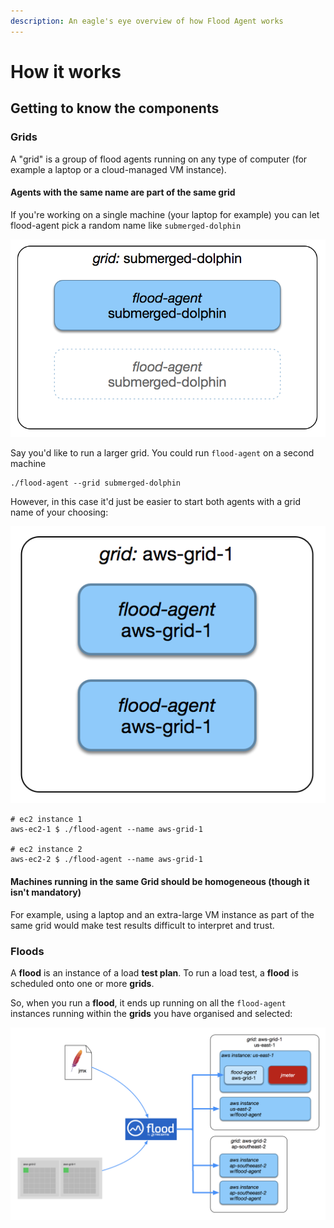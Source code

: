 ```yaml
---
description: An eagle's eye overview of how Flood Agent works
---
```


# How it works

## Getting to know the components

### Grids

A "grid" is a group of flood agents running on any type of computer \(for example a laptop or a cloud-managed VM instance\).

#### Agents with the same name are part of the same grid

If you're working on a single machine \(your laptop for example\) you can let flood-agent pick a random name like `submerged-dolphin`

![](.gitbook/assets/grid-architecture-canvas-3-2019-11-14-13-52-19.png)

Say you'd like to run a larger grid. You could run `flood-agent` on a second machine

```text
./flood-agent --grid submerged-dolphin
```

However, in this case it'd just be easier to start both agents with a grid name of your choosing:

![](.gitbook/assets/grid-architecture-canvas-3-2019-11-14-13-56-08.png)

```text
# ec2 instance 1
aws-ec2-1 $ ./flood-agent --name aws-grid-1

# ec2 instance 2
aws-ec2-2 $ ./flood-agent --name aws-grid-1
```

#### Machines running in the same Grid should be homogeneous \(though it isn't mandatory\)

For example, using a laptop and an extra-large VM instance as part of the same grid would make test results difficult to interpret and trust.

### Floods

A **flood** is an instance of a load **test plan**. To run a load test, a **flood** is scheduled onto one or more **grids**. 

So, when you run a **flood**, it ends up running on all the `flood-agent` instances running within the **grids** you have organised and selected:

![](.gitbook/assets/grid-architecture-canvas-3-2019-11-14-14-26-23.png)



